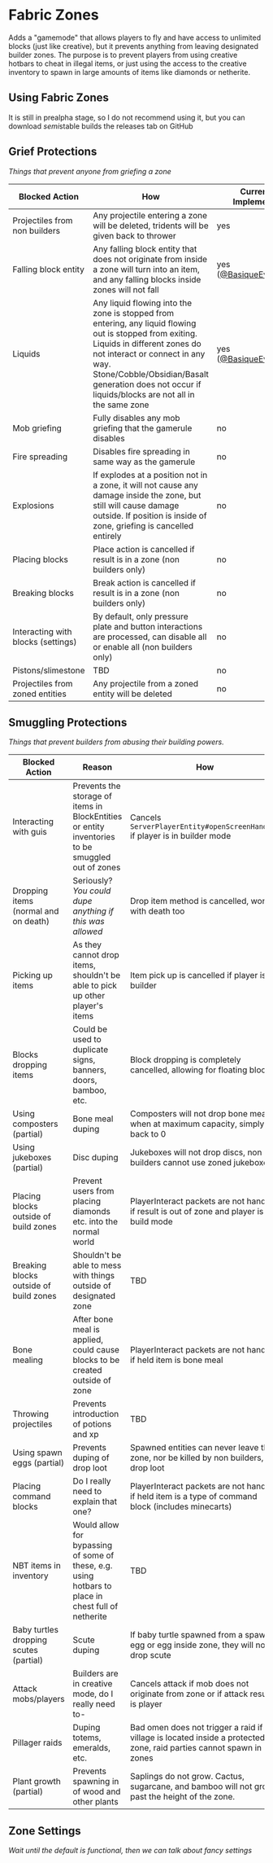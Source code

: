 # Fabric Zones
Adds a "gamemode" that allows players to fly and have access to unlimited blocks (just like creative),
but it prevents anything from leaving designated builder zones. The purpose is to prevent players from
using creative hotbars to cheat in illegal items, or just using the access to the creative inventory to
spawn in large amounts of items like diamonds or netherite.

## Using Fabric Zones
It is still in prealpha stage, so I do not recommend using it, but you can download *semi*stable builds 
the releases tab on GitHub

## Grief Protections
*Things that prevent anyone from griefing a zone*

| Blocked Action | How | Currently Implemented |
|----------------|-----|-----------------------|
| Projectiles from non builders | Any projectile entering a zone will be deleted, tridents will be given back to thrower | yes | 
| Falling block entity | Any falling block entity that does not originate from inside a zone will turn into an item, and any falling blocks inside zones will not fall | yes ([@BasiqueEvangelist](https://github.com/BasiqueEvangelist/)) |
| Liquids | Any liquid flowing into the zone is stopped from entering, any liquid flowing out is stopped from exiting. Liquids in different zones do not interact or connect in any way. Stone/Cobble/Obsidian/Basalt generation does not occur if liquids/blocks are not all in the same zone | yes ([@BasiqueEvangelist](https://github.com/BasiqueEvangelist/)) |
| Mob griefing | Fully disables any mob griefing that the gamerule disables | no |
| Fire spreading | Disables fire spreading in same way as the gamerule | no |
| Explosions | If explodes at a position not in a zone, it will not cause any damage inside the zone, but still will cause damage outside. If position is inside of zone, griefing is cancelled entirely | no |
| Placing blocks | Place action is cancelled if result is in a zone (non builders only) | no |
| Breaking blocks | Break action is cancelled if result is in a zone (non builders only) | no |
| Interacting with blocks (settings) | By default, only pressure plate and button interactions are processed, can disable all or enable all (non builders only) | no |
| Pistons/slimestone | TBD | no |
| Projectiles from zoned entities | Any projectile from a zoned entity will be deleted | no |

## Smuggling Protections
*Things that prevent builders from abusing their building powers.*

| Blocked Action | Reason | How | Currently Implemented |
|----------------|--------|-----|-----------------------|
| Interacting with guis | Prevents the storage of items in BlockEntities or entity inventories to be smuggled out of zones | Cancels `ServerPlayerEntity#openScreenHandler` if player is in builder mode | yes |
| Dropping items (normal and on death) | Seriously? *You could dupe anything if this was allowed* | Drop item method is cancelled, works with death too | yes |
| Picking up items | As they cannot drop items, shouldn't be able to pick up other player's items | Item pick up is cancelled if player is a builder | yes ([@profjb](https://github.com/profjb58)) |
| Blocks dropping items | Could be used to duplicate signs, banners, doors, bamboo, etc. | Block dropping is completely cancelled, allowing for floating blocks | yes ([@profjb](https://github.com/profjb58)) |
| Using composters (partial) | Bone meal duping | Composters will not drop bone meal when at maximum capacity, simply set back to 0 | yes ([@profjb](https://github.com/profjb58)) |
| Using jukeboxes (partial) | Disc duping | Jukeboxes will not drop discs, non builders cannot use zoned jukeboxes | yes |
| Placing blocks outside of build zones | Prevent users from placing diamonds etc. into the normal world | PlayerInteract packets are not handled if result is out of zone and player is in build mode | no |
| Breaking blocks outside of build zones | Shouldn't be able to mess with things outside of designated zone | TBD | no |
| Bone mealing | After bone meal is applied, could cause blocks to be created outside of zone | PlayerInteract packets are not handled if held item is bone meal | no |
| Throwing projectiles | Prevents introduction of potions and xp | TBD | no |
| Using spawn eggs (partial) | Prevents duping of drop loot | Spawned entities can never leave the zone, nor be killed by non builders, nor drop loot | no |
| Placing command blocks | Do I really need to explain that one? | PlayerInteract packets are not handled if held item is a type of command block (includes minecarts) | no |
| NBT items in inventory | Would allow for bypassing of some of these, e.g. using hotbars to place in chest full of netherite | TBD | no |
| Baby turtles dropping scutes (partial) | Scute duping | If baby turtle spawned from a spawn egg or egg inside zone, they will not drop scute | no |
| Attack mobs/players | Builders are in creative mode, do I really need to- | Cancels attack if mob does not originate from zone or if attack result is player | no |
| Pillager raids | Duping totems, emeralds, etc. | Bad omen does not trigger a raid if the village is located inside a protected zone, raid parties cannot spawn in zones | no |
| Plant growth (partial) | Prevents spawning in of wood and other plants | Saplings do not grow. Cactus, sugarcane, and bamboo will not grow past the height of the zone. | no |

## Zone Settings
*Wait until the default is functional, then we can talk about fancy settings*
